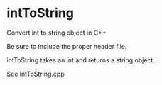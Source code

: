 intToString
===========

Convert int to string object in C++

Be sure to include the proper header file.

intToString takes an int and returns a string object. 

See intToString.cpp
